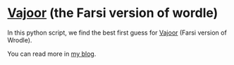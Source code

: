 # [Vajoor](https://www.vaajoor.ir/) (the Farsi version of wordle)

In this python script, we find the best first guess for [Vajoor](https://www.vaajoor.ir/) (Farsi version of Wrodle).

You can read more in [my blog](https://azareei.github.io/azareei/blog/2022/wordle/).
